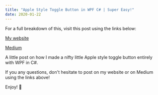 ```yaml
---
title: "Apple Style Toggle Button in WPF C# | Super Easy!"
date: 2020-01-22
---
```


For a full breakdown of this, visit this post using the links below:

[My website](https://mharwood.uk/apple-style-toggle-button-in-wpf/)

[Medium](https://blog.devops.dev/apple-style-toggle-button-in-wpf-7febf0817ea4)

A little post on how I made a nifty little Apple style toggle button entirely with WPF in C#.

If you any questions, don't hesitate to post on my website or on Medium using the links above!

Enjoy! 🎉
